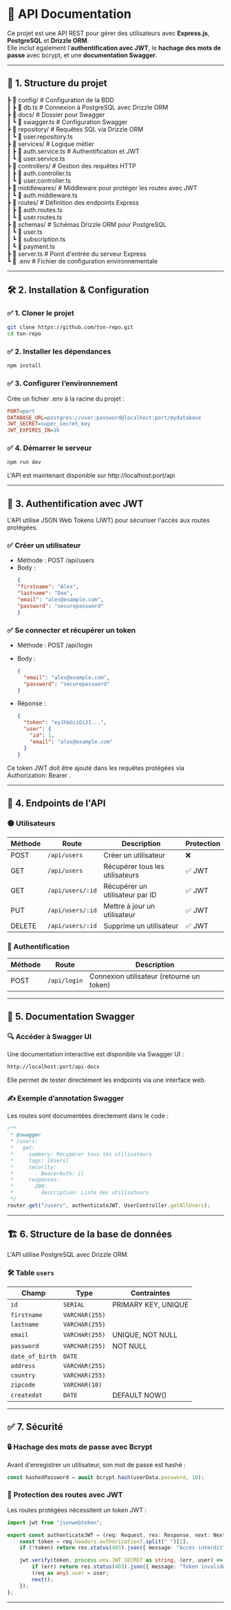 # 🚀 API Documentation

Ce projet est une API REST pour gérer des utilisateurs avec **Express.js**, **PostgreSQL** et **Drizzle ORM**.  
Elle inclut également l'**authentification avec JWT**, le **hachage des mots de passe** avec bcrypt, et une **documentation Swagger**.

---

## 📂 **1. Structure du projet**
┣ 📂 config/ # Configuration de la BDD  
┃ ┣ 📜 db.ts # Connexion à PostgreSQL avec Drizzle ORM  
┣ 📂 docs/ # Dossier pour Swagger  
┃ ┗ 📜 swagger.ts # Configuration Swagger  
┣ 📂 repository/ # Requêtes SQL via Drizzle ORM  
┃ ┗ 📜 user.repository.ts  
┣ 📂 services/ # Logique métier  
┃ ┣ 📜 auth.service.ts # Authentification et JWT  
┃ ┗ 📜 user.service.ts  
┣ 📂 controllers/ # Gestion des requêtes HTTP  
┃ ┣ 📜 auth.controller.ts  
┃ ┗ 📜 user.controller.ts  
┣ 📂 middlewares/ # Middleware pour protéger les routes avec JWT  
┃ ┗ 📜 auth.middleware.ts  
┣ 📂 routes/ # Définition des endpoints Express  
┃ ┣ 📜 auth.routes.ts  
┃ ┗ 📜 user.routes.ts  
┣ 📂 schemas/ # Schémas Drizzle ORM pour PostgreSQL  
┃ ┗ 📜 user.ts  
┃ ┗ 📜 subscription.ts  
┃ ┗ 📜 payment.ts  
┣ 📜 server.ts # Point d'entrée du serveur Express  
┗ 📜 .env # Fichier de configuration environnementale  

---

## 🛠 **2. Installation & Configuration**
### ✅ **1. Cloner le projet**
```sh
git clone https://github.com/ton-repo.git
cd ton-repo
```

### ✅ **2. Installer les dépendances**
```sh
npm install
```

### ✅ **3. Configurer l’environnement**

Crée un fichier .env à la racine du projet :
```ini
PORT=port
DATABASE_URL=postgres://user:password@localhost:port/mydatabase
JWT_SECRET=super_secret_key
JWT_EXPIRES_IN=1h
```

### ✅ **4. Démarrer le serveur**
```sh
npm run dev
```
L'API est maintenant disponible sur http://localhost:port/api

---

## 🔑 **3. Authentification avec JWT**

L'API utilise JSON Web Tokens (JWT) pour sécuriser l'accès aux routes protégées.

### ✅ **Créer un utilisateur**

- Méthode : POST /api/users
- Body :
  ```json
  {
  "firstname": "Alex",
  "lastname": "Doe",
  "email": "alex@example.com",
  "password": "securepassword"
  }
  ```

### ✅ **Se connecter et récupérer un token**

- Méthode : POST /api/login
- Body :
  ```json
  {
    "email": "alex@example.com",
    "password": "securepassword"
  }
  ```

- Réponse :
  ```json
  {
    "token": "eyJhbGciOiJI...",
    "user": {
      "id": 1,
      "email": "alex@example.com"
    }
  }
  ```
Ce token JWT doit être ajouté dans les requêtes protégées via Authorization: Bearer <TOKEN>.

---

## 🔗 **4. Endpoints de l'API**
### 🟢 Utilisateurs
| Méthode        | Route      | Description     | Protection    |
| ------|-----|-----|-----|
| POST  	| `/api/users` 	| Créer un utilisateur 	| ❌    |
| GET  	| `/api/users` 	| Récupérer tous les utilisateurs 	| 	✅ JWT    |
| GET  	| `/api/users/:id` 	| Récupérer un utilisateur par ID 	| 	✅ JWT    |
| PUT  	| `/api/users/:id` 	| Mettre à jour un utilisateur 	| 	✅ JWT    |
| DELETE  	| `/api/users/:id` 	| Supprime un utilisateur 	| 	✅ JWT    |

### 🔐 Authentification

| Méthode        | Route      | Description     |
| ------|-----|-----|
| POST  	| `/api/login` 	| 	Connexion utilisateur (retourne un token) 	|

---

## 📖 **5. Documentation Swagger**
### 🔍 **Accéder à Swagger UI**

Une documentation interactive est disponible via Swagger UI :
```sh
http://localhost:port/api-docs
```
Elle permet de tester directement les endpoints via une interface web.

### ✍ **Exemple d’annotation Swagger**

Les routes sont documentées directement dans le code :
```ts
/**
 * @swagger
 * /users:
 *   get:
 *     summary: Récupérer tous les utilisateurs
 *     tags: [Users]
 *     security:
 *       - BearerAuth: []
 *     responses:
 *       200:
 *         description: Liste des utilisateurs
 */
router.get("/users", authenticateJWT, UserController.getAllUsers);
```

---
## 🏗 **6. Structure de la base de données**

L'API utilise PostgreSQL avec Drizzle ORM.
### 🛠 **Table `users`**
| Champ        | Type      | Contraintes     |
| ------|-----|-----|
| `id`  	| `SERIAL` 	|PRIMARY KEY, UNIQUE	|
| `firstname`  	| `VARCHAR(255)` 	|	|
| `lastname`  	| `VARCHAR(255)` 	|	|
| `email`  	| `VARCHAR(255)` 	|UNIQUE, NOT NULL	|
| `password`  	| `VARCHAR(255)` 	|NOT NULL	|
| `date_of_birth`  	| `DATE` 	|	|
| `address`  	| `VARCHAR(255)` 	|	|
| `country`  	| `VARCHAR(255)` 	|	|
| `zipcode`  	| `VARCHAR(10)` 	|	|
| `createdat`  	| `DATE` 	|DEFAULT NOW()	|

---

## ✅ **7. Sécurité**
### 🔒 **Hachage des mots de passe avec Bcrypt**

Avant d'enregistrer un utilisateur, son mot de passe est hashé :
```ts
const hashedPassword = await bcrypt.hash(userData.password, 10);
```

### 🔐 **Protection des routes avec JWT**

Les routes protégées nécessitent un token JWT :
```ts
import jwt from "jsonwebtoken";

export const authenticateJWT = (req: Request, res: Response, next: NextFunction) => {
    const token = req.headers.authorization?.split(" ")[1];
    if (!token) return res.status(403).json({ message: "Accès interdit" });

    jwt.verify(token, process.env.JWT_SECRET as string, (err, user) => {
        if (err) return res.status(403).json({ message: "Token invalide" });
        (req as any).user = user;
        next();
    });
};
```

---